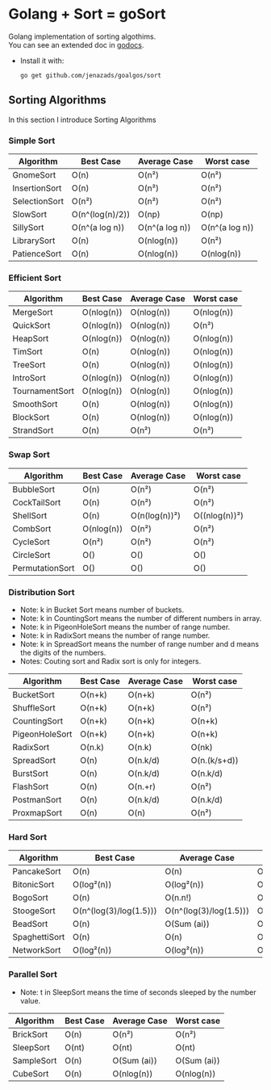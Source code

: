 # Golang + Sort = goSort

Golang implementation of sorting algothims.  
You can see an extended doc in [godocs](https://godoc.org/github.com/Jenazads/goalgos/sort).

* Install it with:

      go get github.com/jenazads/goalgos/sort

## Sorting Algorithms

In this section I introduce Sorting Algorithms

### Simple Sort

<center>

| Algorithm | Best Case | Average Case | Worst case |
| --- | --- | --- | --- |
| GnomeSort | O(n) | O(n²) | O(n²) |
| InsertionSort | O(n) | O(n²) | O(n²) |
| SelectionSort | O(n²) | O(n²) | O(n²) |
| SlowSort | O(n^(log(n)/2)) | O(np) | O(np) |
| SillySort     |    O(n^(a log n))   | O(n^(a log n)) | O(n^(a log n)) |
| LibrarySort | O(n) | O(nlog(n)) | O(n²) |
| PatienceSort | O(n) | O(nlog(n)) | O(nlog(n)) |

</center>

### Efficient Sort

<center>

| Algorithm | Best Case | Average Case | Worst case |
| --- | --- | --- | --- |
| MergeSort | O(nlog(n)) | O(nlog(n)) | O(nlog(n)) |
| QuickSort | O(nlog(n)) | O(nlog(n)) | O(n²) |
| HeapSort | O(nlog(n)) | O(nlog(n)) | O(nlog(n)) |
| TimSort | O(n) | O(nlog(n)) | O(nlog(n)) |
| TreeSort | O(n) | O(nlog(n)) | O(nlog(n)) |
| IntroSort | O(nlog(n)) | O(nlog(n)) | O(nlog(n)) |
| TournamentSort | O(nlog(n)) | O(nlog(n)) | O(nlog(n)) |
| SmoothSort | O(n) | O(nlog(n)) | O(nlog(n)) |
| BlockSort | O(n) | O(nlog(n)) | O(nlog(n)) |
| StrandSort | O(n) | O(n²) | O(n²) |

</center>

### Swap Sort

<center>

| Algorithm | Best Case | Average Case | Worst case |
| --- | --- | --- | --- |
| BubbleSort | O(n) | O(n²) | O(n²) |
| CockTailSort | O(n) | O(n²) | O(n²) |
| ShellSort | O(n) | O(n(log(n))²) | O((nlog(n))²) |
| CombSort | O(nlog(n)) | O(n²) | O(n²) |
| CycleSort | O(n²) | O(n²) | O(n²) |
| CircleSort | O() | O() | O() |
| PermutationSort | O() | O() | O() |

</center>

### Distribution Sort

* Note: k in Bucket Sort means number of buckets.  
* Note: k in CountingSort means the number of different numbers in array.  
* Note: k in PigeonHoleSort means the number of range number.  
* Note: k in RadixSort means the number of range number.
* Note: k in SpreadSort means the number of range number and d means the digits of the numbers.  
* Notes: Couting sort and Radix sort is only for integers.

<center>

| Algorithm | Best Case | Average Case | Worst case |
| --- | --- | --- | --- |
| BucketSort | O(n+k) | O(n+k) | O(n²) |
| ShuffleSort | O(n+k) | O(n+k) | O(n²) |
| CountingSort | O(n+k) | O(n+k) | O(n+k) |
| PigeonHoleSort | O(n+k) | O(n+k) | O(n+k) |
| RadixSort | O(n.k) | O(n.k) | O(nk) |
| SpreadSort | O(n) | O(n.k/d) | O(n.(k/s+d)) |
| BurstSort | O(n) | O(n.k/d) | O(n.k/d) |
| FlashSort | O(n) | O(n.+r) | O(n²) |
| PostmanSort | O(n) | O(n.k/d) | O(n.k/d) |
| ProxmapSort | O(n) | O(n) | O(n²) |

</center>

### Hard Sort

<center>

| Algorithm | Best Case | Average Case | Worst case |
| --- | --- | --- | --- |
| PancakeSort | O(n) | O(n) | O(n) |
| BitonicSort | O(log²(n)) | O(log²(n)) | O(log²(n)) |
| BogoSort | O(n) | O(n.n!) | O(Inf) |
| StoogeSort | O(n^(log(3)/log(1.5))) | O(n^(log(3)/log(1.5))) | O(n^(log(3)/log(1.5))) |
| BeadSort | O(n) | O(Sum (ai)) | O(Sum (ai)) |
| SpaghettiSort | O(n) | O(n) | O(n) |
| NetworkSort | O(log²(n)) | O(log²(n)) | O(log²(n)) |

</center>

### Parallel Sort

* Note: t in SleepSort means the time of seconds sleeped by the number value.  

<center>

| Algorithm | Best Case | Average Case | Worst case |
| --- | --- | --- | --- |
| BrickSort | O(n) | O(n²) | O(n²) |
| SleepSort | O(nt) | O(nt) | O(nt) |
| SampleSort | O(n) | O(Sum (ai)) | O(Sum (ai)) |
| CubeSort | O(n) | O(nlog(n)) | O(nlog(n)) |

</center>


